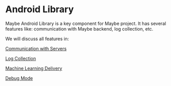 # Android Library

Maybe Android Library is a key component for Maybe project. It has several features like: communication with Maybe backend, log collection, etc.

We will discuss all features in:

[Communication with Servers](communication.md)

[Log Collection](log-collection.md)

[Machine Learning Delivery](machine-learning.md)

[Debug Mode](debug-mode.md)
